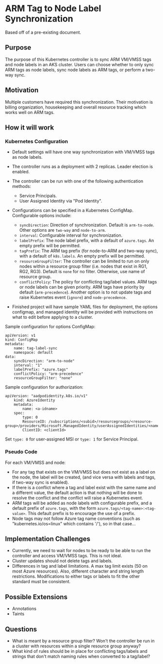 # ARM Tag to Node Label Synchronization

Based off of a pre-existing document.

## Purpose

The purpose of this Kubernetes controller is to sync ARM VM/VMSS tags and node labels in an AKS cluster.
Users can choose whether to only sync ARM tags as node labels, sync node labels as ARM tags,
or perform a two-way sync.

## Motivation

Multiple customers have required this synchronization.
Their motivation is billing organization, housekeeping and overall resource tracking which works well on ARM tags.

## How it will work

### Kubernetes Configuration

- Default settings will have one way synchronization with VM/VMSS tags as node labels.

- The controller runs as a deployment with 2 replicas. Leader election is enabled.

- The controller can be run with one of the following authentication methods:
    - Service Principals.
    - User Assigned Identity via "Pod Identity".

- Configurations can be specified in a Kubernetes ConfigMap. Configurable options include:
    - `syncDirection`: Direction of synchronization. Default is `arm-to-node`. Other options are `two-way` and `node-to-arm`.
    - `interval`: Configurable interval for synchronization.
    - `labelPrefix`: The node label prefix, with a default of `azure.tags`. An empty prefix will be permitted.
    - `tagPrefix`: The ARM tag prefix (for node-to-ARM and two-way sync), with a default of `k8s.labels`. An empty prefix will be permitted.
    - `resourceGroupFilter`: The controller can be limited to run on only nodes within a resource group filter (i.e. nodes that exist in RG1, RG2, RG3). Default is `none` for no filter. Otherwise, use name of resource group.
    - `conflictPolicy`: The policy for conflicting tag/label values. ARM tags or node labels can be given priority. ARM tags have priority by default (`arm-precedence`). Another option is to not update tags and raise Kubernetes event (`ignore`) and `node-precedence`. 

- Finished project will have sample YAML files for deployment, the options configmap, and managed identity will be provided with instructions on what to edit before applying to a cluster.

Sample configuration for options ConfigMap:

```
apiVersion: v1
kind: ConfigMap
metadata:
    name: tag-label-sync
    namespace: default
data:
    syncDirection: "arm-to-node"
    interval: "1"
    labelPrefix: "azure.tags"
    conflictPolicy: "arm-precedence"
    resourceGroupFilter: "none"
```
Sample configuration for authorization:

```
apiVersion: "aadpodidentity.k8s.io/v1"
    kind: AzureIdentity
    metadata:
        name: <a-idname> 
    spec:
        type: 0
        ResourceID: /subscriptions/<subid>/resourcegroups/<resource-group>/providers/Microsoft.ManagedIdentity/userAssignedIdentities/<name>
        ClientID: <clientId>
```
Set `type: 0` for user-assigned MSI or `type: 1` for Service Principal.

### Pseudo Code

For each VM/VMSS and node:
- For any tag that exists on the VM/VMSS but does not exist as a label on the node, the label will be created, (and vice versa with labels and tags, if two-way sync is enabled).
- If there is a conflict where a tag and label exist with the same name and a different value,
      the default action is that nothing will be done to resolve the conflict and the conflict will raise a Kubernetes
      event.
- ARM tags will be added as node labels with configurable prefix, and a default prefix of `azure.tags`, with the form 
    `azure.tags/<tag-name>:<tag-value>`. This default prefix is to encourage the use of a prefix.
- Node tags may not follow Azure tag name conventions (such as "kubernetes.io/os=linux" which contains '/'),
    so in that case...

## Implementation Challenges

- Currently, we need to wait for nodes to be ready to be able to run the controller and access VM/VMSS tags. This is not ideal.
- Cluster updates should not delete tags and labels.
- Differences in tag and label limitations. A max tag limit exists (50 on most Azure resources). Also, different character and string length restrictions. Modifications to either tags or labels to fit the other standard must be consistent.

## Possible Extensions

- Annotations
- Taints

## Questions

- What is meant by a resource group filter? Won't the controller be run in a cluster with resources within a single resource group anyway?
- What kind of rules should be in place for conflicting tags/labels and strings that don't match naming rules when converted to a tag/label?
